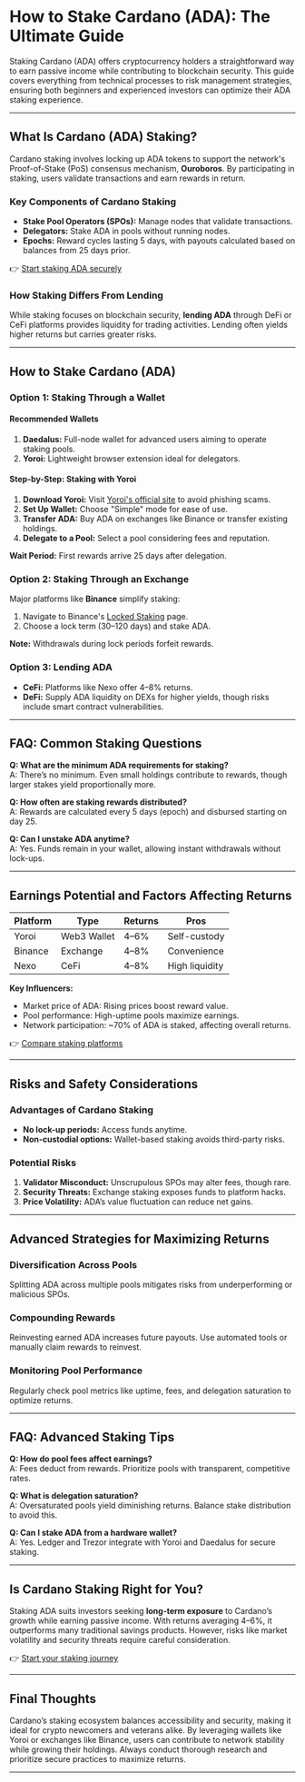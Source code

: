 # How to Stake Cardano (ADA): The Ultimate Guide  

Staking Cardano (ADA) offers cryptocurrency holders a straightforward way to earn passive income while contributing to blockchain security. This guide covers everything from technical processes to risk management strategies, ensuring both beginners and experienced investors can optimize their ADA staking experience.  

---

## What Is Cardano (ADA) Staking?  

Cardano staking involves locking up ADA tokens to support the network's Proof-of-Stake (PoS) consensus mechanism, **Ouroboros**. By participating in staking, users validate transactions and earn rewards in return.  

### Key Components of Cardano Staking  
- **Stake Pool Operators (SPOs):** Manage nodes that validate transactions.  
- **Delegators:** Stake ADA in pools without running nodes.  
- **Epochs:** Reward cycles lasting 5 days, with payouts calculated based on balances from 25 days prior.  

👉 [Start staking ADA securely](https://bit.ly/okx-bonus)  

### How Staking Differs From Lending  
While staking focuses on blockchain security, **lending ADA** through DeFi or CeFi platforms provides liquidity for trading activities. Lending often yields higher returns but carries greater risks.  

---

## How to Stake Cardano (ADA)  

### Option 1: Staking Through a Wallet  

#### Recommended Wallets  
1. **Daedalus:** Full-node wallet for advanced users aiming to operate staking pools.  
2. **Yoroi:** Lightweight browser extension ideal for delegators.  

#### Step-by-Step: Staking with Yoroi  
1. **Download Yoroi:** Visit [Yoroi's official site](https://yoroi-wallet.com/#/) to avoid phishing scams.  
2. **Set Up Wallet:** Choose "Simple" mode for ease of use.  
3. **Transfer ADA:** Buy ADA on exchanges like Binance or transfer existing holdings.  
4. **Delegate to a Pool:** Select a pool considering fees and reputation.  

**Wait Period:** First rewards arrive 25 days after delegation.  

### Option 2: Staking Through an Exchange  
Major platforms like **Binance** simplify staking:  
1. Navigate to Binance's [Locked Staking](https://www.binance.com/en/staking) page.  
2. Choose a lock term (30–120 days) and stake ADA.  

**Note:** Withdrawals during lock periods forfeit rewards.  

### Option 3: Lending ADA  
- **CeFi:** Platforms like Nexo offer 4–8% returns.  
- **DeFi:** Supply ADA liquidity on DEXs for higher yields, though risks include smart contract vulnerabilities.  

---

## FAQ: Common Staking Questions  

**Q: What are the minimum ADA requirements for staking?**  
A: There’s no minimum. Even small holdings contribute to rewards, though larger stakes yield proportionally more.  

**Q: How often are staking rewards distributed?**  
A: Rewards are calculated every 5 days (epoch) and disbursed starting on day 25.  

**Q: Can I unstake ADA anytime?**  
A: Yes. Funds remain in your wallet, allowing instant withdrawals without lock-ups.  

---

## Earnings Potential and Factors Affecting Returns  

| Platform | Type       | Returns | Pros               |  
|----------|------------|---------|--------------------|  
| Yoroi    | Web3 Wallet| 4–6%    | Self-custody       |  
| Binance  | Exchange   | 4–8%    | Convenience        |  
| Nexo     | CeFi        | 4–8%    | High liquidity     |  

**Key Influencers:**  
- Market price of ADA: Rising prices boost reward value.  
- Pool performance: High-uptime pools maximize earnings.  
- Network participation: ~70% of ADA is staked, affecting overall returns.  

👉 [Compare staking platforms](https://bit.ly/okx-bonus)  

---

## Risks and Safety Considerations  

### Advantages of Cardano Staking  
- **No lock-up periods:** Access funds anytime.  
- **Non-custodial options:** Wallet-based staking avoids third-party risks.  

### Potential Risks  
1. **Validator Misconduct:** Unscrupulous SPOs may alter fees, though rare.  
2. **Security Threats:** Exchange staking exposes funds to platform hacks.  
3. **Price Volatility:** ADA’s value fluctuation can reduce net gains.  

---

## Advanced Strategies for Maximizing Returns  

### Diversification Across Pools  
Splitting ADA across multiple pools mitigates risks from underperforming or malicious SPOs.  

### Compounding Rewards  
Reinvesting earned ADA increases future payouts. Use automated tools or manually claim rewards to reinvest.  

### Monitoring Pool Performance  
Regularly check pool metrics like uptime, fees, and delegation saturation to optimize returns.  

---

## FAQ: Advanced Staking Tips  

**Q: How do pool fees affect earnings?**  
A: Fees deduct from rewards. Prioritize pools with transparent, competitive rates.  

**Q: What is delegation saturation?**  
A: Oversaturated pools yield diminishing returns. Balance stake distribution to avoid this.  

**Q: Can I stake ADA from a hardware wallet?**  
A: Yes. Ledger and Trezor integrate with Yoroi and Daedalus for secure staking.  

---

## Is Cardano Staking Right for You?  

Staking ADA suits investors seeking **long-term exposure** to Cardano’s growth while earning passive income. With returns averaging 4–6%, it outperforms many traditional savings products. However, risks like market volatility and security threats require careful consideration.  

👉 [Start your staking journey](https://bit.ly/okx-bonus)  

---

## Final Thoughts  

Cardano’s staking ecosystem balances accessibility and security, making it ideal for crypto newcomers and veterans alike. By leveraging wallets like Yoroi or exchanges like Binance, users can contribute to network stability while growing their holdings. Always conduct thorough research and prioritize secure practices to maximize returns.  

--- 
